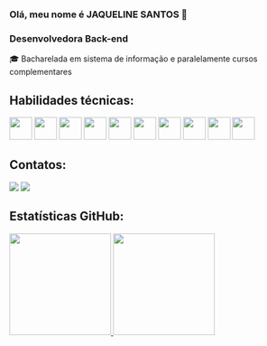 ### Olá, meu nome é JAQUELINE SANTOS 👋
 ### Desenvolvedora Back-end
 
 🎓 Bacharelada em sistema de informação e paralelamente cursos complementares

 ## Habilidades técnicas:
 <img loading="lazy" src="https://cdn.jsdelivr.net/gh/devicons/devicon@latest/icons/python/python-original-wordmark.svg" width="40" height="40"/> <img loading="lazy" src="https://cdn.jsdelivr.net/gh/devicons/devicon@latest/icons/django/django-plain-wordmark.svg" width="40" height="40"/> <img loading="lazy" src="https://cdn.jsdelivr.net/gh/devicons/devicon@latest/icons/pytest/pytest-original-wordmark.svg" width="40" height="40"/> <img loading="lazy" src="https://cdn.jsdelivr.net/gh/devicons/devicon@latest/icons/docker/docker-original-wordmark.svg" width="40" height="40"/> <img loading="lazy" src="https://cdn.jsdelivr.net/gh/devicons/devicon@latest/icons/composer/composer-original.svg" width="40" height="40"/> <img loading="lazy" src="https://cdn.jsdelivr.net/gh/devicons/devicon@latest/icons/postgresql/postgresql-original-wordmark.svg" width="40" height="40"/> <img loading="lazy" src="https://cdn.jsdelivr.net/gh/devicons/devicon/icons/git/git-original.svg" width="40" height="40"/> 
 <img loading="lazy" src="https://cdn.jsdelivr.net/gh/devicons/devicon@latest/icons/github/github-original-wordmark.svg" width="40" height="40"/> 
 <img loading="lazy" src="https://cdn.jsdelivr.net/gh/devicons/devicon@latest/icons/linux/linux-original.svg" width="40" height="40"/> <img loading="lazy" src="https://cdn.jsdelivr.net/gh/devicons/devicon@latest/icons/vscode/vscode-original-wordmark.svg" width="40" height="40"/>
 
 ## Contatos:
 <div>
 <a href = "mailto:jaquelinesa.82@gmail.com"><img loading="lazy" src="https://img.shields.io/badge/Gmail-D14836?style=for-the-badge&logo=gmail&logoColor=white" target="_blank"></a>
 <a href="https://www.linkedin.com/in/jaqueline-santos-65b16667/" target="_blank"><img loading="lazy" src="https://img.shields.io/badge/-LinkedIn-%230077B5?style=for-the-badge&logo=linkedin&logoColor=white" target="_blank"></a>   
 </div>
 
 ## Estatísticas GitHub:
 <div>  
 <a href="https://github.com/Jaquelinesa82">  
     <img loading="lazy" height="180em" src="https://github-readme-stats.vercel.app/api/top-langs/?username=jaquelinesa82&layout=compact&langs_count=7&theme=dracula"/>  
     <img loading="lazy" height="180em" src="https://github-readme-stats.vercel.app/api?username=jaquelinesa82&show_icons=true&theme=dracula&include_all_commits=true&count_private=true"/>   
 </a>   
 </div> 
 
 
 
 
 
 
 
